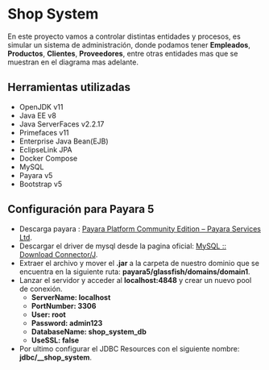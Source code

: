 # Shop System
En este proyecto vamos a controlar distintas entidades y procesos, es simular un sistema de administración, donde podamos tener **Empleados**, **Productos**, **Clientes**, **Proveedores**, entre otras entidades mas que se muestran en el diagrama mas adelante.

## Herramientas utilizadas
- OpenJDK v11
- Java EE v8
- Java ServerFaces v2.2.17
- Primefaces v11
- Enterprise Java Bean(EJB)
- EclipseLink JPA
- Docker Compose
- MySQL
- Payara v5
- Bootstrap v5

## Configuración para Payara 5
- Descarga payara : [Payara Platform Community Edition – Payara Services Ltd](https://www.payara.fish/downloads/payara-platform-community-edition/http:// "Payara Platform Community Edition – Payara Services Ltd").
- Descargar el driver de mysql desde la pagina oficial: [MySQL :: Download Connector/J](https://dev.mysql.com/downloads/connector/j/:// "MySQL :: Download Connector/J").
- Extraer el archivo y mover el **.jar** a la carpeta de nuestro dominio que se encuentra en la siguiente ruta: **payara5/glassfish/domains/domain1**.
- Lanzar el servidor y acceder al **localhost:4848** y crear un nuevo pool de conexión.
	- **ServerName: localhost**
	- **PortNumber: 3306**
	- **User: root**
	- **Password: admin123**
	- **DatabaseName: shop_system_db**
	- **UseSSL: false**
- Por ultimo configurar el JDBC Resources con el siguiente nombre: **jdbc/__shop_system**.
